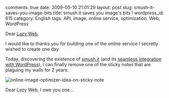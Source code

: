 comments: true
date: 2009-05-10 21:01:29
layout: post
slug: smush-it-saves-you-image-bits
title: smush.it saves you image's bits !
wordpress_id: 615
category: English
tags: API, image, online service, optimization, Web, WordPress

Dear [Lazy Web](http://wikipedia.org/wiki/LazyWeb),

I would like to thanks you for building one of the online service I secretly wished to create one day.

Today, discovering the existence of [smush.it](http://smush.it) (and its [seamless integration with WordPress](http://wordpress.org/extend/plugins/wp-smushit/)), I can finally remove one of the sticky notes that are plaguing my walls for 2 years:

![online-image-optimizer-idea-on-sticky-note](/static/uploads/2009/05/online-image-optimizer-idea-on-sticky-note.jpg)

Dear Lazy Web, I owe you one...

